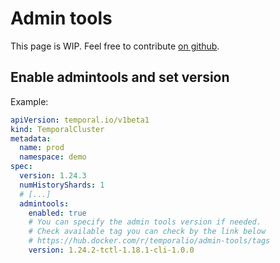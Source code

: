 # Admin tools

This page is WIP. Feel free to contribute [on github](https://github.com/alexandrevilain/temporal-operator/edit/main/docs/features/admin-tools.md).

## Enable admintools and set version
Example:
```yaml
apiVersion: temporal.io/v1beta1
kind: TemporalCluster
metadata:
  name: prod
  namespace: demo
spec:
  version: 1.24.3
  numHistoryShards: 1
  # [...]
  admintools:
    enabled: true
    # You can specify the admin tools version if needed.
    # Check available tag you can check by the link below
    # https://hub.docker.com/r/temporalio/admin-tools/tags
    version: 1.24.2-tctl-1.18.1-cli-1.0.0
```
